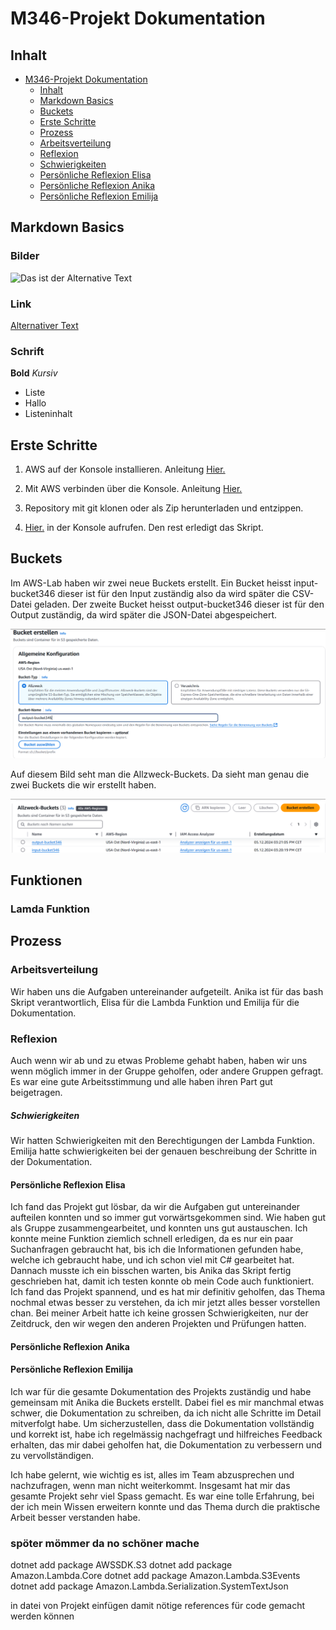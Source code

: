 # M346-Projekt Dokumentation

## Inhalt

- [M346-Projekt Dokumentation](#projekt-dokumentation)
  - [Inhalt](#inhalt)
  - [Markdown Basics](#markdown-basics)
  - [Buckets](#buckets)
  - [Erste Schritte](#erste-schritte)
  - [Prozess](#prozess)
  - [Arbeitsverteilung](#erste-schritte)
  - [Reflexion](#erste-schritte)
  - [Schwierigkeiten](#erste-schritte)
  - [Persönliche Reflexion Elisa](#persönliche-reflexion-elisa)
  - [Persönliche Reflexion Anika](#persönliche-reflexion-anika)
  - [Persönliche Reflexion Emilija](#persönliche-reflexion-emilija)

## Markdown Basics

### Bilder

![Das ist der Alternative Text](./Bild_Pfad)

### Link

[Alternativer Text](https://www.markdownguide.org/basic-syntax/)

### Schrift

**Bold**
_Kursiv_

- Liste
- Hallo
- Listeninhalt

## Erste Schritte

1. AWS auf der Konsole installieren. Anleitung [Hier.](https://docs.aws.amazon.com/de_de/cli/latest/userguide/getting-started-install.html)

2. Mit AWS verbinden über die Konsole. Anleitung [Hier.](https://docs.aws.amazon.com/de_de/cli/latest/userguide/getting-started-install.html)

3. Repository mit git klonen oder als Zip herunterladen und entzippen.

4. [Hier.](https://docs.aws.amazon.com/de_de/cli/latest/userguide/getting-started-install.html) in der Konsole aufrufen. Den rest erledigt das Skript.

## Buckets

Im AWS-Lab haben wir zwei neue Buckets erstellt. Ein Bucket heisst input-bucket346 dieser ist für den Input zuständig also da wird später die CSV-Datei geladen. Der zweite Bucket heisst output-bucket346 dieser ist für den Output zuständig, da wird später die JSON-Datei abgespeichert.

![Bucket Name](./Bilder/BucketName.png)

Auf diesem Bild seht man die Allzweck-Buckets. Da sieht man genau die zwei Buckets die wir erstellt haben.

![Bucket List](./Bilder/BucketList.png)

## Funktionen
### Lamda Funktion


## Prozess
### Arbeitsverteilung
Wir haben uns die Aufgaben untereinander aufgeteilt. Anika ist für das bash Skript verantwortlich, Elisa für die Lambda Funktion und Emilija für die Dokumentation. 

### Reflexion
Auch wenn wir ab und zu etwas Probleme gehabt haben, haben wir uns wenn möglich immer in der Gruppe geholfen, oder andere Gruppen gefragt. Es war eine gute Arbeitsstimmung und alle haben ihren Part gut beigetragen.

##### Schwierigkeiten
Wir hatten Schwierigkeiten mit den Berechtigungen der Lambda Funktion. 
Emilija hatte schwierigkeiten bei der genauen beschreibung der Schritte in der Dokumentation.

#### Persönliche Reflexion Elisa
Ich fand das Projekt gut lösbar, da wir die Aufgaben gut untereinander aufteilen konnten und so immer gut vorwärtsgekommen sind. Wie haben gut als Gruppe zusammengearbeitet, und konnten uns gut austauschen. Ich konnte meine Funktion ziemlich schnell erledigen, da es nur ein paar Suchanfragen gebraucht hat, bis ich die Informationen gefunden habe, welche ich gebraucht habe, und ich schon viel mit C# gearbeitet hat. Dannach musste ich ein bisschen warten, bis Anika das Skript fertig geschrieben hat, damit ich testen konnte ob mein Code auch funktioniert.
Ich fand das Projekt spannend, und es hat mir definitiv geholfen, das Thema nochmal etwas besser zu verstehen, da ich mir jetzt alles besser vorstellen chan. Bei meiner Arbeit hatte ich keine grossen Schwierigkeiten, nur der Zeitdruck, den wir wegen den anderen Projekten und Prüfungen hatten.

#### Persönliche Reflexion Anika


#### Persönliche Reflexion Emilija
Ich war für die gesamte Dokumentation des Projekts zuständig und habe gemeinsam mit Anika die Buckets erstellt. Dabei fiel es mir manchmal etwas schwer, die Dokumentation zu schreiben, da ich nicht alle Schritte im Detail mitverfolgt habe. Um sicherzustellen, dass die Dokumentation vollständig und korrekt ist, habe ich regelmässig nachgefragt und hilfreiches Feedback erhalten, das mir dabei geholfen hat, die Dokumentation zu verbessern und zu vervollständigen.

Ich habe gelernt, wie wichtig es ist, alles im Team abzusprechen und nachzufragen, wenn man nicht weiterkommt. Insgesamt hat mir das gesamte Projekt sehr viel Spass gemacht. Es war eine tolle Erfahrung, bei der ich mein Wissen erweitern konnte und das Thema durch die praktische Arbeit besser verstanden habe.


### spöter mömmer da no schöner mache
dotnet add package AWSSDK.S3
dotnet add package Amazon.Lambda.Core
dotnet add package Amazon.Lambda.S3Events
dotnet add package Amazon.Lambda.Serialization.SystemTextJson

in datei von Projekt einfügen damit nötige references für code gemacht werden können